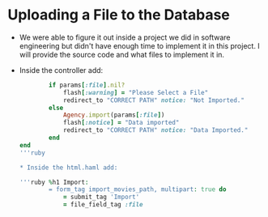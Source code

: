 # Uploading a File to the Database
  * We were able to figure it out inside a project we did in software engineering but didn't have enough time to implement it in this project. I will provide the source code and what files to implement it in.
  * Inside the controller add:
  
    ```ruby def import
            if params[:file].nil?
                flash[:warning] = "Please Select a File"
                redirect_to "CORRECT PATH" notice: "Not Imported."
            else
                Agency.import(params[:file])
                flash[:notice] = "Data imported"
                redirect_to "CORRECT PATH" notice: "Data Imported."
            end
    end
    '''ruby
    
    * Inside the html.haml add:
    
    '''ruby %h1 Import:
            = form_tag import_movies_path, multipart: true do
                = submit_tag 'Import'
                = file_field_tag :file
    
  
